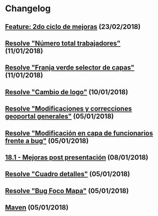 # Changelog

## [Feature: 2do ciclo de mejoras](!23) (23/02/2018)
## [Resolve "Número total trabajadores"](!11) (11/01/2018)
## [Resolve "Franja verde selector de capas"](!15) (11/01/2018)
## [Resolve "Cambio de logo"](!13) (10/01/2018)
## [Resolve "Modificaciones y correcciones geoportal generales"](!7) (05/01/2018)
## [Resolve "Modificación en capa de funcionarios frente a bug"](!8) (05/01/2018)
## [18.1 - Mejoras post presentación](!10) (08/01/2018)
## [Resolve "Cuadro detalles"](!2) (05/01/2018)
## [Resolve "Bug Foco Mapa"](!4) (05/01/2018)
## [Maven](!3) (05/01/2018)
